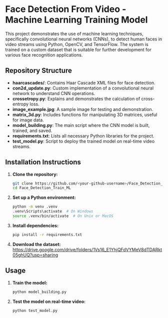 # Face Detection From Video - Machine Learning Training Model

This project demonstrates the use of machine learning techniques, specifically convolutional neural networks (CNNs), to detect human faces in video streams using Python, OpenCV, and TensorFlow. The system is trained on a custom dataset that is suitable for further development for various face recognition applications.

## Repository Structure

- **haarcascades/**: Contains Haar Cascade XML files for face detection.
- **con2d_update.py**: Custom implementation of a convolutional neural network to understand CNN operations.
- **crossetropy.py**: Explains and demonstrates the calculation of cross-entropy loss.
- **image_example.jpg**: A sample image for testing and demonstration.
- **matrix_3d.py**: Includes functions for manipulating 3D matrices, useful for image data.
- **model_building.py**: The main script where the CNN model is built, trained, and saved.
- **requirements.txt**: Lists all necessary Python libraries for the project.
- **test_model.py**: Script to deploy the trained model on real-time video streams.

## Installation Instructions

1. **Clone the repository:**
   ```bash
   git clone https://github.com/<your-github-username>/Face_Detection_Train_ML.git
   cd Face_Detection_Train_ML
2. **Set up a Python environment:**
   ```bash
   python -m venv .venv
   .venv\Scripts\activate  # On Windows
   source .venv/bin/activate  # On Unix or MacOS
4. **Install dependencies:**
   ```bash
   pip install -r requirements.txt
5. **Download the dataset:**
   https://drive.google.com/drive/folders/1Vs16_E1YhjQFdVYMeV8dTDARkt05ghUQ?usp=sharing
   
## Usage

1. **Train the model:**
   ```bash
   python model_building.py
3. **Test the model on real-time video:**
   ```bash
   python test_model.py




